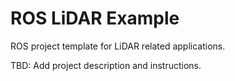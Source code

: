 # ROS LiDAR Example
ROS project template for LiDAR related applications.

TBD: Add project description and instructions.
